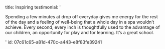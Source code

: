 title: Inspiring
testimonial: '<p>Spending a few minutes at drop off everyday gives me energy for the rest of the day and a feeling of well-being that a whole day in a spa wouldn’t achieve. Every second, every inch is thoughtfully used to the advantage of our children, an opportunity for play and for learning. It’s a great school.&nbsp;&nbsp;</p>'
id: 07c61c65-a81d-470c-a443-e8f83fe39241
